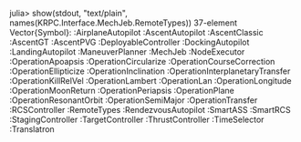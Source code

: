 julia> show(stdout, "text/plain", names(KRPC.Interface.MechJeb.RemoteTypes))
37-element Vector{Symbol}:
 :AirplaneAutopilot
 :AscentAutopilot
 :AscentClassic
 :AscentGT
 :AscentPVG
 :DeployableController
 :DockingAutopilot
 :LandingAutopilot
 :ManeuverPlanner
 :MechJeb
 :NodeExecutor
 :OperationApoapsis
 :OperationCircularize
 :OperationCourseCorrection
 :OperationEllipticize
 :OperationInclination
 :OperationInterplanetaryTransfer
 :OperationKillRelVel
 :OperationLambert
 :OperationLan
 :OperationLongitude
 :OperationMoonReturn
 :OperationPeriapsis
 :OperationPlane
 :OperationResonantOrbit
 :OperationSemiMajor
 :OperationTransfer
 :RCSController
 :RemoteTypes
 :RendezvousAutopilot
 :SmartASS
 :SmartRCS
 :StagingController
 :TargetController
 :ThrustController
 :TimeSelector
 :Translatron